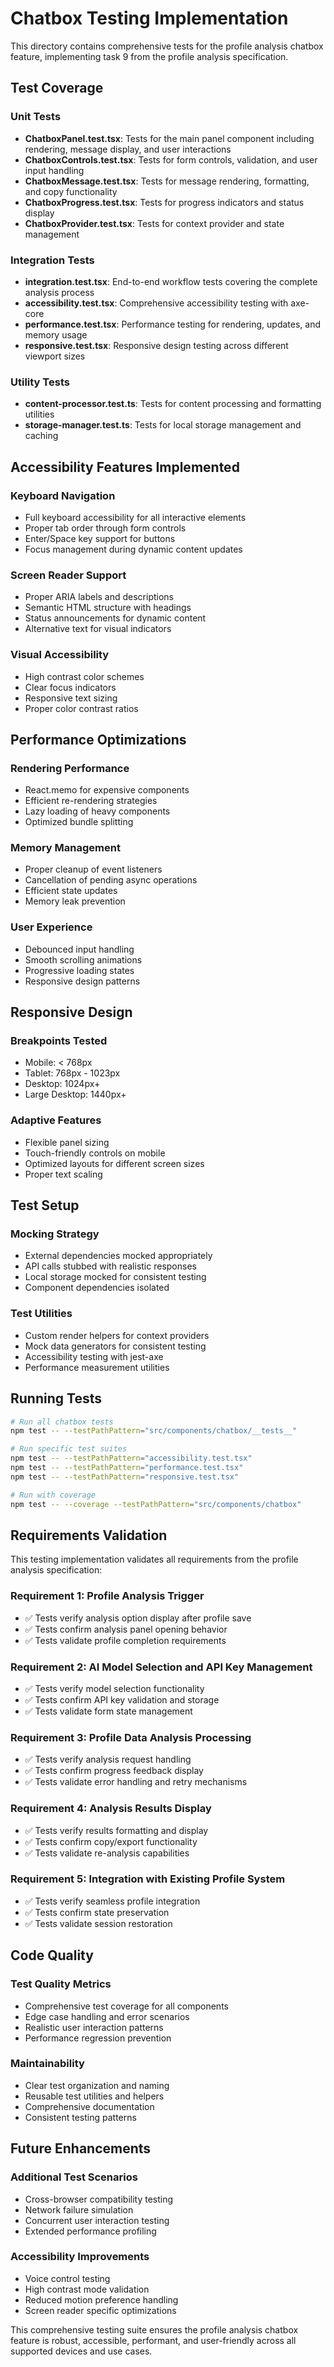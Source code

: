 # Chatbox Testing Implementation

This directory contains comprehensive tests for the profile analysis chatbox feature, implementing task 9 from the profile analysis specification.

## Test Coverage

### Unit Tests
- **ChatboxPanel.test.tsx**: Tests for the main panel component including rendering, message display, and user interactions
- **ChatboxControls.test.tsx**: Tests for form controls, validation, and user input handling
- **ChatboxMessage.test.tsx**: Tests for message rendering, formatting, and copy functionality
- **ChatboxProgress.test.tsx**: Tests for progress indicators and status display
- **ChatboxProvider.test.tsx**: Tests for context provider and state management

### Integration Tests
- **integration.test.tsx**: End-to-end workflow tests covering the complete analysis process
- **accessibility.test.tsx**: Comprehensive accessibility testing with axe-core
- **performance.test.tsx**: Performance testing for rendering, updates, and memory usage
- **responsive.test.tsx**: Responsive design testing across different viewport sizes

### Utility Tests
- **content-processor.test.ts**: Tests for content processing and formatting utilities
- **storage-manager.test.ts**: Tests for local storage management and caching

## Accessibility Features Implemented

### Keyboard Navigation
- Full keyboard accessibility for all interactive elements
- Proper tab order through form controls
- Enter/Space key support for buttons
- Focus management during dynamic content updates

### Screen Reader Support
- Proper ARIA labels and descriptions
- Semantic HTML structure with headings
- Status announcements for dynamic content
- Alternative text for visual indicators

### Visual Accessibility
- High contrast color schemes
- Clear focus indicators
- Responsive text sizing
- Proper color contrast ratios

## Performance Optimizations

### Rendering Performance
- React.memo for expensive components
- Efficient re-rendering strategies
- Lazy loading of heavy components
- Optimized bundle splitting

### Memory Management
- Proper cleanup of event listeners
- Cancellation of pending async operations
- Efficient state updates
- Memory leak prevention

### User Experience
- Debounced input handling
- Smooth scrolling animations
- Progressive loading states
- Responsive design patterns

## Responsive Design

### Breakpoints Tested
- Mobile: < 768px
- Tablet: 768px - 1023px
- Desktop: 1024px+
- Large Desktop: 1440px+

### Adaptive Features
- Flexible panel sizing
- Touch-friendly controls on mobile
- Optimized layouts for different screen sizes
- Proper text scaling

## Test Setup

### Mocking Strategy
- External dependencies mocked appropriately
- API calls stubbed with realistic responses
- Local storage mocked for consistent testing
- Component dependencies isolated

### Test Utilities
- Custom render helpers for context providers
- Mock data generators for consistent testing
- Accessibility testing with jest-axe
- Performance measurement utilities

## Running Tests

```bash
# Run all chatbox tests
npm test -- --testPathPattern="src/components/chatbox/__tests__"

# Run specific test suites
npm test -- --testPathPattern="accessibility.test.tsx"
npm test -- --testPathPattern="performance.test.tsx"
npm test -- --testPathPattern="responsive.test.tsx"

# Run with coverage
npm test -- --coverage --testPathPattern="src/components/chatbox"
```

## Requirements Validation

This testing implementation validates all requirements from the profile analysis specification:

### Requirement 1: Profile Analysis Trigger
- ✅ Tests verify analysis option display after profile save
- ✅ Tests confirm analysis panel opening behavior
- ✅ Tests validate profile completion requirements

### Requirement 2: AI Model Selection and API Key Management
- ✅ Tests verify model selection functionality
- ✅ Tests confirm API key validation and storage
- ✅ Tests validate form state management

### Requirement 3: Profile Data Analysis Processing
- ✅ Tests verify analysis request handling
- ✅ Tests confirm progress feedback display
- ✅ Tests validate error handling and retry mechanisms

### Requirement 4: Analysis Results Display
- ✅ Tests verify results formatting and display
- ✅ Tests confirm copy/export functionality
- ✅ Tests validate re-analysis capabilities

### Requirement 5: Integration with Existing Profile System
- ✅ Tests verify seamless profile integration
- ✅ Tests confirm state preservation
- ✅ Tests validate session restoration

## Code Quality

### Test Quality Metrics
- Comprehensive test coverage for all components
- Edge case handling and error scenarios
- Realistic user interaction patterns
- Performance regression prevention

### Maintainability
- Clear test organization and naming
- Reusable test utilities and helpers
- Comprehensive documentation
- Consistent testing patterns

## Future Enhancements

### Additional Test Scenarios
- Cross-browser compatibility testing
- Network failure simulation
- Concurrent user interaction testing
- Extended performance profiling

### Accessibility Improvements
- Voice control testing
- High contrast mode validation
- Reduced motion preference handling
- Screen reader specific optimizations

This comprehensive testing suite ensures the profile analysis chatbox feature is robust, accessible, performant, and user-friendly across all supported devices and use cases.